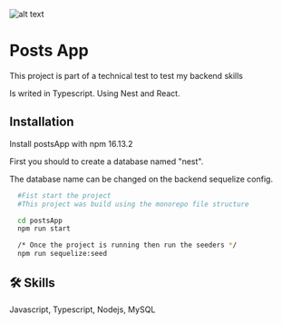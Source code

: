 ![alt text](https://d33wubrfki0l68.cloudfront.net/e937e774cbbe23635999615ad5d7732decad182a/26072/logo-small.ede75a6b.svg)
# Posts App

This project is part of a technical test to test my backend skills

Is writed in Typescript. Using Nest and React.




## Installation

Install postsApp with npm 16.13.2

First you should to create a database named "nest". 

The database name can be changed on the backend sequelize config.

```bash
  #Fist start the project
  #This project was build using the monorepo file structure 

  cd postsApp
  npm run start

  /* Once the project is running then run the seeders */
  npm run sequelize:seed
```

## 🛠 Skills
Javascript, Typescript, Nodejs, MySQL

